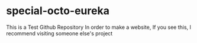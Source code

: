 # special-octo-eureka
This is a Test Github Repository
In order to make a website, 
If you see this, I recommend visiting someone else's project
